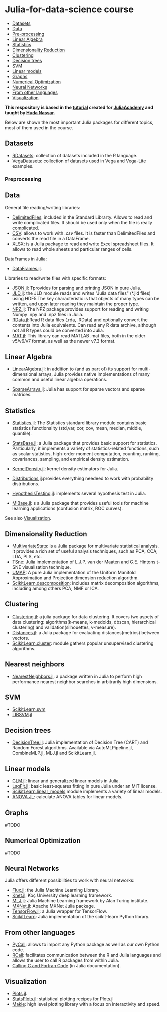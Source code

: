# Julia-for-data-science course 

 - [Datasets](#datasets)
 - [Data](#data)
 - [Pre-processing](#preprocessin)
 - [Linear Algebra](#linear-algebra) 
 - [Statistics](#statistics)
 - [Dimensionality Reduction](#dimensionality-reduction)
 - [Clustering](#clustering)
 - [Decision trees](#decision-trees)
 - [SVM](#svm) 
 - [Linear models](#linear-modelsa)
 - [Graphs](#graphs)
 - [Numerical Optimization](#numerical-optimization)
 - [Neural Networks](#neural-networks)
 - [From other languages](#from-other-languages)
 - [Visualization](#visualization)

**This respository is based in the [tutorial](https://github.com/JuliaAcademy/DataScience) created for [JuliaAcademy](https://juliaacademy.com/) and taught by [Huda Nassar](https://github.com/nassarhuda).**

Below are shown the most important Julia packages for different topics, most of them used in the course.

## Datasets 
  - [RDatasets](https://github.com/JuliaStats/RDatasets.jl): collection of datasets included in the R language.
  - [VegaDatasets](https://github.com/queryverse/VegaDatasets.jl): collection of datasets used in Vega and Vega-Lite examples.
  
### Preprocessing

## Data

General file reading/writing libraries:

  - [DelimitedFiles](): included in the Standard Librarty. Allows to read and write complicated files. It should be used only when the file is really complicated.
  - [CSV](https://juliadata.github.io/CSV.jl/stable/): allows to work with *.csv* files. It is faster than DelimitedFiles and converts the read file in a DataFrame.
  - [XLSX](https://felipenoris.github.io/XLSX.jl/stable/): is a Julia package to read and write Excel spreadsheet files. It allows to read whole sheets and particular ranges of cells.

DataFrames in Julia: 
  - [DataFrames.jl](https://juliadata.github.io/DataFrames.jl/stable/).
  
Libraries to read/write files with specific formats: 
   - [JSON.jl](https://github.com/JuliaIO/JSON.jl): Tprovides for parsing and printing JSON in pure Julia.
   - [JLD.jl](https://github.com/JuliaIO/JLD.jl/blob/master/doc/jld.md): the JLD module reads and writes "Julia data files" (*.jld files) using HDF5.The key characteristic is that objects of many types can be written, and upon later reading they maintain the proper type. 
   - [NPZ.jl](https://github.com/fhs/NPZ.jl): The NPZ package provides support for reading and writing Numpy .npy and .npz files in Julia.
   - [RData.jl](https://github.com/JuliaData/RData.jl):Read R data files (.rda, .RData) and optionally convert the contents into Julia equivalents. Can read any R data archive, although not all R types could be converted into Julia.
   - [MAT.jl](https://github.com/JuliaIO/MAT.jl): This library can read MATLAB .mat files, both in the older v5/v6/v7 format, as well as the newer v7.3 format.
   
   
   
## Linear Algebra

  - [LinearAlgebra.jl](https://docs.julialang.org/en/v1/stdlib/LinearAlgebra/): in addition to (and as part of) its support for multi-dimensional arrays, Julia provides native implementations of many common and useful linear algebra operations.
  
  - [SparseArrays.jl](https://docs.julialang.org/en/v1/stdlib/SparseArrays/): Julia has support for sparse vectors and sparse matrices.
  
  

## Statistics

  - [Statistics.jl](https://docs.julialang.org/en/v1/stdlib/Statistics/): The Statistics standard library module contains basic statistics functionality (std,var, cor, cov, mean, median, middle, quantile).
  
  - [StatsBase.jl](https://juliastats.org/StatsBase.jl/stable/): a Julia package that provides basic support for statistics. Particularly, it implements a variety of statistics-related functions, such as scalar statistics, high-order moment computation, counting, ranking, covariances, sampling, and empirical density estimation.
  
  - [KernelDensity.jl](https://github.com/JuliaStats/KernelDensity.jl): kernel density estimators for Julia.
  - [Distributions.jl](https://juliastats.org/Distributions.jl/latest/):provides everything needeed to work with probability distributions.
  - [HypothesisTesting.jl](https://juliastats.org/HypothesisTests.jl/stable/): implements several hypothesis test in Julia.
  - [MlBase.jl](https://mlbasejl.readthedocs.io/en/latest/): s a Julia package that provides useful tools for machine learning applications (confusion matrix, ROC curves). 
  
See also [Visualization](#visualization).


## Dimensionality Reduction 
  - [MultivariateStats](https://multivariatestatsjl.readthedocs.io/en/stable/index.html):  is a Julia package for multivariate statistical analysis. It provides a rich set of useful analysis techniques, such as PCA, CCA, LDA, PLS, etc.
  - [TSne](https://github.com/lejon/TSne.jl): Julia implementation of L.J.P. van der Maaten and G.E. Hintons t-SNE visualisation technique.
  - [UMAP](https://github.com/dillondaudert/UMAP.jl): A pure Julia implementation of the Uniform Manifold Approximation and Projection dimension reduction algorithm.  
   - [ScikitLearn.descomposition](https://scikit-learn.org/stable/modules/classes.html#module-sklearn.decomposition):  includes matrix decomposition algorithms, including among others PCA, NMF or ICA.
  
  
## Clustering

  - [Clustering.jl](https://juliastats.org/Clustering.jl/stable/): a julia package for data clustering. It covers two aspets of data clustering: algorithms(k-means, k-medoids, dbscan, hierarchical clustering) and validation(silhouettes, v-measure).
  - [Distances.jl](https://github.com/JuliaStats/Distances.jl): a Julia package for evaluating distances(metrics) between vectors.
  - [ScikitLearn.cluster](https://scikit-learn.org/stable/modules/classes.html#module-sklearn.cluster): module gathers popular unsupervised clustering algorithms.


## Nearest neighbors
  - [NearestNeighbors.jl](https://github.com/KristofferC/NearestNeighbors.jl): a package written in Julia to perform high performance nearest neighbor searches in arbitrarily high dimensions.  
  

## SVM
  - [ScikitLearn.svm](https://scikit-learn.org/stable/modules/classes.html#module-sklearn.svm)
  - [LIBSVM.jl](https://github.com/JuliaML/LIBSVM.jl)
  

## Decision trees
  - [DecisionTree.jl](https://juliahub.com/docs/DecisionTree/pEDeB/0.10.8/): Julia implementation of Decision Tree (CART) and Random Forest algorithms. Available via AutoMLPipeline.jl, CombineMLP.jl, MLJ.jl and ScikitLearn.jl.



## Linear models

  - [GLM.jl](https://juliastats.org/GLM.jl/stable/): linear and generalized linear models in Julia.
  - [LsqFit.jl](https://julianlsolvers.github.io/LsqFit.jl/latest/): basic least-squares fitting in pure Julia under an MIT license.
  - [ScikitLearn.linear_models](https://scikit-learn.org/stable/modules/classes.html#module-sklearn.linear_model):module implements a variety of linear models.
  - [ANOVA.JL](https://github.com/marcpabst/ANOVA.jl): calculate ANOVA tables for linear models.


## Graphs
#TODO


## Numerical Optimization 
#TODO


## Neural Networks 

Julia offers different possibilities to work with neural networks:
   - [Flux.jl](https://fluxml.ai/Flux.jl/stable/): the Julia Machine Learning Library. 
   - [Knet.jl](https://denizyuret.github.io/Knet.jl/stable/): Koç University deep learning framework.
   - [MLJ.jl](https://alan-turing-institute.github.io/MLJ.jl/stable/): Julia Machine Learning framework by Alan Turing institute.
   - [MXNet.jl](https://mxnet.apache.org/versions/1.6/api/julia/docs/api/): Apache MXNet Julia package.
   - [TensorFlow.jl](https://malmaud.github.io/TensorFlow.jl/stable/): a Julia wrapper for TensorFlow.
   - [ScikitLearn](https://cstjean.github.io/ScikitLearn.jl/dev/): Julia implementation of the scikit-learn Python library.


## From other languages 
   - [PyCall](https://github.com/JuliaPy/PyCall.jl): allows to import any Python package as well as our own Python code. 
   - [RCall](http://juliainterop.github.io/RCall.jl/stable/): facilitates communication between the R and Julia languages and allows the user to call R packages from within Julia.
   - [Calling C and Fortran Code](https://docs.julialang.org/en/v1/manual/calling-c-and-fortran-code/) (in Julia documentation).


## Visualization 
  - [Plots.jl](http://docs.juliaplots.org/latest/).
  - [StatsPlots.jl](https://github.com/JuliaPlots/StatsPlots.jl): statistical plotting recipes for Plots.jl
  - [Makie](https://makie.juliaplots.org/stable/): high level plotting library with a focus on interactivity and speed.

